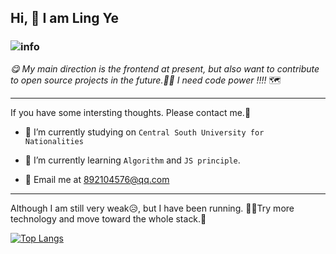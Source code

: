 ## Hi, 👋 I am **Ling Ye**

###                    ![info](https://github-readme-stats.vercel.app/api?username=LingYe-007&show_icons=true&count_private=true&hide=prs&theme=default_repocard)

*😋 My main direction is the frontend at present, but also want to contribute to open source projects in the future.🏃‍♀️ I need code power !!!!* 🗺

------

If you have some intersting thoughts.  Please contact me.🤣

* 🔭 I’m currently studying on `Central South University for Nationalities`

* 🌱 I’m currently learning  `Algorithm` and `JS principle`.

* 🤔 Email me at 892104576@qq.com

------

Although I am still very weak😥, but I have been running. 🚴‍♀️Try more technology and move toward the whole stack.👻

[![Top Langs](https://github-readme-stats.vercel.app/api/top-langs/?username=LingYe-007&&layout=compact)](https://github.com/anuraghazra/github-readme-stats)           
